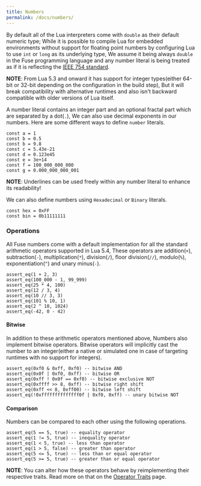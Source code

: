 ```yaml
---
title: Numbers
permalink: /docs/numbers/
---
```


By default all of the Lua interpreters come with `double` as their default numeric type; While it is possible to compile Lua for embedded environments without support for floating point numbers by configuring Lua to use `int` or `long` as its underlying type, We assume it being always `double` in the Fuse programming language and any number literal is being treated as if it is reflecting the [IEEE 754 standard](https://en.wikipedia.org/wiki/IEEE_754).

__NOTE__: From Lua 5.3 and onward it has support for integer types(either 64-bit or 32-bit depending on the configuration in the build step), But it will break compatibility with alternative runtimes and also isn't backward compatible with older versions of Lua itself.

A number literal contains an integer part and an optional fractal part which are separated by a dot(`.`), We can also use decimal exponents in our numbers.
Here are some different ways to define `number` literals.

```fuse
const a = 1
const b = 0.5
const b = 9.8
const c = 5.43e-21
const d = 0.123e45
const e = 3e+14
const f = 100_000_000_000
const g = 0.000_000_000_001
```

__NOTE__: Underlines can be used freely within any number literal to enhance its readability!

We can also define numbers using `Hexadecimal` or `Binary` literals.

```fuse
const hex = 0xFF
const bin = 0b11111111
```

### Operations

All Fuse numbers come with a default implementation for all the standard arithmetic operators supported in Lua 5.4, These operators are addition(`+`), subtraction(`-`), multiplication(`*`), division(`/`), floor division(`//`), modulo(`%`), exponentiation(`^`) and unary minus(`-`).

```fuse
assert_eq(1 + 2, 3)
assert_eq(100_000 - 1, 99_999)
assert_eq(25 * 4, 100)
assert_eq(12 / 3, 4)
assert_eq(10 // 3, 3)
assert_eq(101 % 10, 1)
assert_eq(2 ^ 10, 1024)
assert_eq(-42, 0 - 42)
```

#### Bitwise

In addition to these arithmetic operators mentioned above, Numbers also implement bitwise operators. Bitwise operators will implicitly cast the number to an integer(either a native or simulated one in case of targeting runtimes with no support for integers).

```fuse
assert_eq(0xf0 & 0xff, 0xf0) -- bitwise AND
assert_eq(0x0f | 0xf0, 0xff) -- bitwise OR
assert_eq(0xff ! 0x0f == 0xf0) -- bitwise exclusive NOT
assert_eq(0xffff >> 8, 0xff) -- bitwise right shift
assert_eq(0xff << 8, 0xff00) -- bitwise left shift
assert_eq(!0xffffffffffffff0f | 0xf0, 0xff) -- unary bitwise NOT
```

#### Comparison

Numbers can be compared to each other using the following operations.

```fuse
assert_eq(5 == 5, true) -- equality operator
assert_eq(1 != 5, true) -- inequality operator
assert_eq(1 < 5, true) -- less than operator
assert_eq(1 > 5, false) -- greater than operator
assert_eq(5 <= 5, true) -- less than or equal operator
assert_eq(5 >= 5, true) -- greater than or equal operator
```

__NOTE__: You can alter how these operators behave by reimplementing their respective traits. Read more on that on the [Operator Traits](/docs/ops) page.
